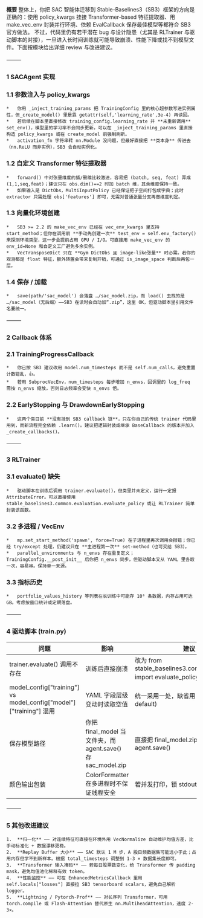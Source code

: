 **概要**
整体上，你把 SAC 智能体迁移到 Stable-Baselines3（SB3）框架的方向是正确的：使用 policy_kwargs 挂接 Transformer-based 特征提取器、用 make_vec_env 封装并行环境、依赖 EvalCallback 保存最佳模型等都符合 SB3 官方做法。
不过，代码里仍有若干潜在 bug 与设计隐患（尤其是 RLTrainer 与驱动脚本的对接），一旦进入长时间训练就可能导致崩溃、性能下降或找不到模型文件。下面按模块给出详细 review 与改进建议。

⸻

### 1  SACAgent 实现

### 1.1 参数注入与 policy_kwargs
	* 	你用 _inject_training_params 把 TrainingConfig 里的核心超参数写进实例属性，但​_create_model() 里是靠 getattr(self,'learning_rate',3e-4) 再读回。
	* 	若后续在脚本里直接修改 training_config.learning_rate 并 **未重新调用** set_env()，模型里的学习率不会同步更新。可以在 _inject_training_params 里直接构造 policy_kwargs 或在 create_model 前强制刷新。
	* 	activation_fn 字符串转 nn.Module 没问题，但最好直接把 **类本身** 传进去（nn.ReLU 而非实例），SB3 会自动实例化。

### 1.2 自定义 Transformer 特征提取器
	* 	forward() 中对张量维度的插/删维比较激进，容易把 (batch, seq, feat) 弄成 (1,1,seq,feat)；建议只在 obs.dim()==2 时加 batch 维，其余维度保持一致。
	* 	如果输入是 DictObs，MultiInputPolicy 已经保证把子空间打包成字典；此时 extractor 只需处理 obs['features'] 即可，无需对普通张量分支再做维度判定。

### 1.3 向量化环境创建
	* 	SB3 >= 2.2 的 make_vec_env 已经在 vec_env_kwargs 里支持 start_method；但你在调用前 **手动先创建一次** test_env = self.env_factory() 来探测环境类型，这一步会提前占用 GPU / I/O。可直接用 make_vec_env 的 env_id=None 和自定义工厂避免多余实例。
	* 	VecTransposeDict 只在 **Gym DictObs 且 image-like张量** 时必需。若你的观测都是 float 特征，额外转置会带来复制开销，可通过 is_image_space 判断后再包一层。

### 1.4 保存 / 加载
	* 	save(path/'sac_model') 会落盘 …/sac_model.zip，而 load() 去找的是 …/sac_model（无后缀）——SB3 在读时会自动加“.zip”，这里 OK，但驱动脚本里引用文件名要统一。

⸻

### 2  Callback 体系

### 2.1 TrainingProgressCallback
	* 	你已按 SB3 建议改用 model.num_timesteps 而不是 self.num_calls，避免重置计数错乱，👍。
	* 	若用 SubprocVecEnv，num_timesteps 每步增加 n_envs，回调里的 log_freq 需按 n_envs 缩放，否则日志频率会变快 n_envs 倍。

### 2.2 EarlyStopping 与 DrawdownEarlyStopping
	* 	这两个类目前 **没有挂到 SB3 callback 链**，只在你自己的传统 trainer 代码里用到，而新流程完全依赖 .learn()。建议把逻辑封装成继承 BaseCallback 的版本并加入 _create_callbacks()。

⸻

### 3  RLTrainer

### 3.1 evaluate() 缺失
	* 	驱动脚本在训练后调用 trainer.evaluate()，但类里并未定义，运行一定报 AttributeError。可以直接使用 stable_baselines3.common.evaluation.evaluate_policy 或让 RLTrainer 简单封装该函数。

### 3.2 多进程 / VecEnv
	* 	mp.set_start_method('spawn', force=True) 在子进程里再次调用会报错；你已经 try/except 处理，仍建议只在 **主进程第一次** set-method（也可交给 SB3）。
	* 	parallel_environments 与 n_envs 存在重复定义；TrainingConfig.__post_init__ 后你把 n_envs 同步，但驱动脚本又从 YAML 里各取一次，容易串。保持单一来源。

### 3.3 指标历史
	* 	portfolio_values_history 等列表在长训练中可能存 10⁶ 条数据，内存占用可达 GB。考虑按窗口统计或定期落盘。

⸻

### 4  驱动脚本 (train.py)

| **问题** | **影响** | **建议** |
| --- | --- | --- |
| trainer.evaluate() 调用不存在 | 训练后直接崩溃 | 改为 from stable_baselines3.common.evaluation import evaluate_policy，或补实现 |
| model_config["training"] vs model_config["model"]["training"] 混用 | YAML 字段层级变动时读取空值 | 统一采用一处，缺省用 dict.get(..., default) |
| 保存模型路径 | 你把 final_model 当文件夹，而 agent.save() 存 sac_model.zip | 直接把 final_model.zip 作为文件名传给 agent.save() |
| 颜色输出包装 | ColorFormatter 在多进程时不保证线程安全 | 若并发打印，锁 stdout |

⸻

### 5  其他改进建议
	1.	**归一化** —— 对连续特征可直接在环境外用 VecNormalize 自动维护均值方差，比手动标准化 + 数据漂移更稳。
	2.	**Replay Buffer 大小** —— SAC 默认 1 M 步，A 股日频数据集可能远小于此；占用内存但学不到新样本。根据 total_timesteps 调整到 1-3 × 数据集长度即可。
	3.	**Transformer 输入掩码** —— 若每日股票数变化，给 Transformer 传 padding mask，避免均值池化稀释有效 token。
	4.	**性能监控** —— 可在 EnhancedMetricsCallback 里用 self.locals["losses"] 直接拉 SB3 tensorboard scalars，避免自己解析 logger。
	5.	**Lightning / Pytorch-Prof** —— 对长序列 Transformer，可用 torch.compile 或 Flash-Attention 替代原生 nn.MultiheadAttention，速度 2-3×。

